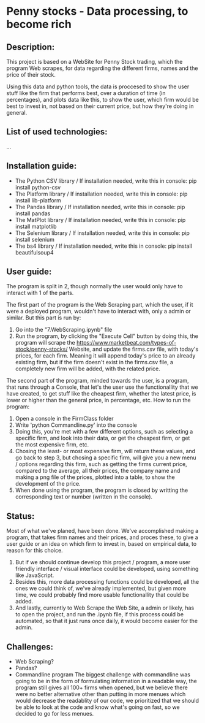 # Penny stocks - Data processing, to become rich

## Description:
This project is based on a WebSite for Penny Stock trading, which the program Web scrapes, for data regarding the different firms, names and the price of their stock.

Using this data and python tools, the data is proccesed to show the user stuff like the firm that performs best, over a duration of time (in percentages), and plots data like this, to show the user, which firm would be best to invest in, not based on their current price, but how they're doing in general.

## List of used technologies:
...

## Installation guide:
- The Python CSV library / If installation needed, write this in console: pip install python-csv
- The Platform library / If installation needed, write this in console: pip install lib-platform
- The Pandas library / If installation needed, write this in console: pip install pandas
- The MatPlot library / If installation needed, write this in console: pip install matplotlib
- The Selenium library / If installation needed, write this in console: pip install selenium
- The bs4 library / If installation needed, write this in console: pip install beautifulsoup4

## User guide:
The program is split in 2, though normally the user would only have to interact with 1 of the parts.

The first part of the program is the Web Scraping part, which the user, if it were a deployed program, wouldn't have to interact with, only a admin or similar. But this part is run by:
1) Go into the "7.WebScraping.ipynb" file
2) Run the program, by clicking the "Execute Cell" button
by doing this, the program will scrape the https://www.marketbeat.com/types-of-stock/penny-stocks/ Website, and update the firms.csv file, with today's prices, for each firm. Meaning it will append today's price to an already existing firm, but if the firm doesn't exist in the firms.csv file, a completely new firm will be added, with the related price.

The second part of the program, minded towards the user, is a program, that runs through a Console, that let's the user use the functionallity that we have created, to get stuff like the cheapest firm, whether the latest price, is lower or higher than the general price, in percentage, etc. How to run the program:
1) Open a console in the FirmClass folder
2) Write 'python Commandline.py' into the console
3) Doing this, you're met with a few different options, such as selecting a specific firm, and look into their data, or get the cheapest firm, or get the most expensive firm, etc.
4) Chosing the least- or most expensive firm, will return these values, and go back to step 3, but chosing a specific firm, will give you a new menu / options regarding this firm, such as getting the firms current price, compared to the average, all their prices, the company name and making a png file of the prices, plotted into a table, to show the development of the price.
5) When done using the program, the program is closed by writting the corresponding text or number (written in the console).

## Status:
Most of what we've planed, have been done. We've accomplished making a program, that takes firm names and their prices, and proces these, to give a user guide or an idea on which firm to invest in, based on empirical data, to reason for this choice.

1) But if we should continue develop this project / program, a more user friendly interface / visual interface could be developed, using something like JavaScript.
2) Besides this, more data processing functions could be developed, all the ones we could think of, we've already implemented, but given more time, we could probably find more usable functionallity that could be added.
3) And lastly, currently to Web Scrape the Web Site, a admin or likely, has to open the project, and run the .ipynb file, if this process could be automated, so that it just runs once daily, it would become easier for the admin.

## Challenges:
- Web Scraping?
- Pandas?
- Commandline program
The biggest challenge with commandline was going to be in the form of formulating information in a readable way,
the program still gives all 100+ firms when opened, but we believe there were no better alternative other than putting in more menues which would decrease
the readablity of our code, we prioritized that we should be able to look at the code and know what's going on fast, so we decided to go for less menues.
